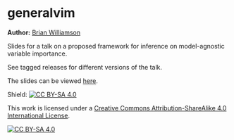 # generalvim

**Author:** [Brian Williamson](https://bdwilliamson.github.io/) 

Slides for a talk on a proposed framework for inference on model-agnostic variable importance.

See tagged releases for different versions of the talk.

The slides can be viewed [here](https://bdwilliamson.github.io/generalvim).

Shield: [![CC BY-SA 4.0][cc-by-sa-shield]][cc-by-sa]

This work is licensed under a
[Creative Commons Attribution-ShareAlike 4.0 International License][cc-by-sa].

[![CC BY-SA 4.0][cc-by-sa-image]][cc-by-sa]

[cc-by-sa]: http://creativecommons.org/licenses/by-sa/4.0/
[cc-by-sa-image]: https://licensebuttons.net/l/by-sa/4.0/88x31.png
[cc-by-sa-shield]: https://img.shields.io/badge/License-CC%20BY--SA%204.0-lightgrey.svg
